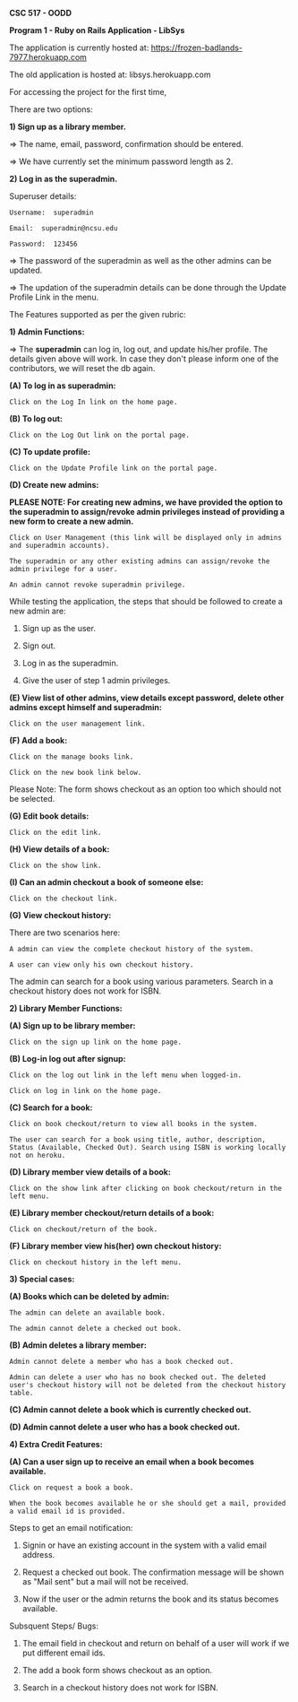 
**CSC 517 - OODD**

**Program 1 - Ruby on Rails Application - LibSys**

The application is currently hosted at: https://frozen-badlands-7977.herokuapp.com

The old application is hosted at: libsys.herokuapp.com

For accessing the project for the first time, 

There are two options:


**1) Sign up as a library member.**

=> The name, email, password, confirmation should be entered. 

=> We have currently set the minimum password length as 2. 


**2) Log in as the superadmin.**

Superuser details:

	Username:  superadmin

	Email:  superadmin@ncsu.edu

	Password:  123456
	
=> The password of the superadmin as well as the other admins can be updated. 

=> The updation of the superadmin details can be done through the Update Profile Link in the menu.  

The Features supported as per the given rubric:

**1) Admin Functions:**

=> The **superadmin** can log in, log out, and update his/her profile. The details given above will work. In case they don't please inform one of the contributors, we will reset the db again.

**(A) To log in as superadmin:**

	Click on the Log In link on the home page.
	
**(B) To log out:**
	
	Click on the Log Out link on the portal page.
	
**(C) To update profile:**
	
	Click on the Update Profile link on the portal page.

**(D) Create new admins:**

**PLEASE NOTE: For creating new admins, we have provided the option to the superadmin to assign/revoke admin privileges instead of providing a new form to create a new admin.**

	Click on User Management (this link will be displayed only in admins and superadmin accounts).
	
	The superadmin or any other existing admins can assign/revoke the admin privilege for a user. 
	
	An admin cannot revoke superadmin privilege. 
	
While testing the application, the steps that should be followed to create a new admin are:

1) Sign up as the user. 

2) Sign out. 

3) Log in as the superadmin.

4) Give the user of step 1 admin privileges. 

**(E) View list of other admins, view details except password, delete other admins except himself and superadmin:**

	Click on the user management link. 
	
**(F) Add a book:**
	
	Click on the manage books link. 
	
	Click on the new book link below. 

Please Note: The form shows checkout as an option too which should not be selected.
	
**(G) Edit book details:**
	
	Click on the edit link.
	
**(H) View details of a book:** 
	
	Click on the show link.

**(I) Can an admin checkout a book of someone else:**

	Click on the checkout link.
	
**(G) View checkout history:**

There are two scenarios here:
	
	A admin can view the complete checkout history of the system.
	
	A user can view only his own checkout history.
	
The admin can search for a book using various parameters. Search in a checkout history does not work for ISBN. 

**2) Library Member Functions:**

**(A) Sign up to be library member:**

	Click on the sign up link on the home page.
	
**(B) Log-in log out after signup:**

	Click on the log out link in the left menu when logged-in.
	
	Click on log in link on the home page.
	
**(C) Search for a book:**

	Click on book checkout/return to view all books in the system.
	
	The user can search for a book using title, author, description, Status (Available, Checked Out). Search using ISBN is working locally not on heroku. 
	
**(D) Library member view details of a book:**

	Click on the show link after clicking on book checkout/return in the left menu. 
	
**(E) Library member checkout/return details of a book:**

	Click on checkout/return of the book. 

**(F) Library member view his(her) own checkout history:**

	Click on checkout history in the left menu. 
	
**3) Special cases:**

**(A) Books which can be deleted by admin:**

	The admin can delete an available book. 
	
	The admin cannot delete a checked out book. 
	
**(B) Admin deletes a library member:**

	Admin cannot delete a member who has a book checked out.
	
	Admin can delete a user who has no book checked out. The deleted user's checkout history will not be deleted from the checkout history table.
	
**(C) Admin cannot delete a book which is currently checked out.**

**(D) Admin cannot delete a user who has a book checked out.**
	
**4) Extra Credit Features:**

**(A) Can a user sign up to receive an email when a book becomes available.**
	
	Click on request a book a book. 
	
	When the book becomes available he or she should get a mail, provided a valid email id is provided.
	
Steps to get an email notification:

1) Signin or have an existing account in the system with a valid email address.

2) Request a checked out book. The confirmation message will be shown as "Mail sent" but a mail will not be received.

3) Now if the user or the admin returns the book and its status becomes available. 
	
Subsquent Steps/ Bugs:

1) The email field in checkout and return on behalf of a user will work if we put different email ids. 

2) The add a book form shows checkout as an option.

3) Search in a checkout history does not work for ISBN.

	
	
	
	










